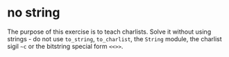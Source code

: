 # no string

The purpose of this exercise is to teach charlists. Solve it without using strings - do not use `to_string`, `to_charlist`, the `String` module, the charlist sigil `~c` or the bitstring special form `<<>>`.
